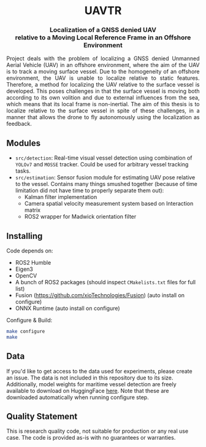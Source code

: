 <div align="center">
    <h1>UAVTR</h1>
    <h3>Localization of a GNSS denied UAV <br> relative to a Moving Local Reference Frame in an Offshore Environment</h3>
</div>

<p align="justify">
Project deals with the problem of localizing a GNSS denied Unmanned Aerial Vehicle (UAV) in an offshore environment, where the aim of the UAV is to track a moving surface vessel. Due to the homogeneity of an offshore environment, the UAV is unable to localize relative to static features. Therefore, a method for localizing the UAV relative to the surface vessel is developed. This poses challenges in that the surface vessel is moving both according to its own volition and due to external influences from the sea, which means that its local frame is non-inertial. The aim of this thesis is to localize relative to the surface vessel in spite of these challenges, in a manner that allows the drone to fly autonomously using the localization as feedback.
</p>

## Modules

- `src/detection`: Real-time visual vessel detection using combination of `YOLOv7` and `MOSSE` tracker. Could be used for arbitrary vessel tracking tasks.
- `src/estimation`: Sensor fusion module for estimating UAV pose relative to the vessel. Contains many things smushed together (because of time limitation did not have time to properly separate them out):
    - Kalman filter implementation
    - Camera spatial velocity measurement system based on Interaction matrix
    - ROS2 wrapper for Madwick orientation filter 

## Installing

Code depends on:
- ROS2 Humble
- Eigen3
- OpenCV
- A bunch of ROS2 packages (should inspect `CMakelists.txt` files for full list)
- Fusion (https://github.com/xioTechnologies/Fusion) (auto install on configure)
- ONNX Runtime (auto install on configure)

Configure & Build:
```bash
make configure
make
```

## Data

If you'd like to get access to the data used for experiments, please create an issue. The data is not included in this repository due to its size. Additionally, model weights for maritime vessel detection are freely available to download on HuggingFace [here](https://huggingface.co/ernielov/yolov7-marine). Note that these are downloaded automatically when running configure step.

## Quality Statement

This is research quality code, not suitable for production or any real use case. The code is provided as-is with no guarantees or warranties.
